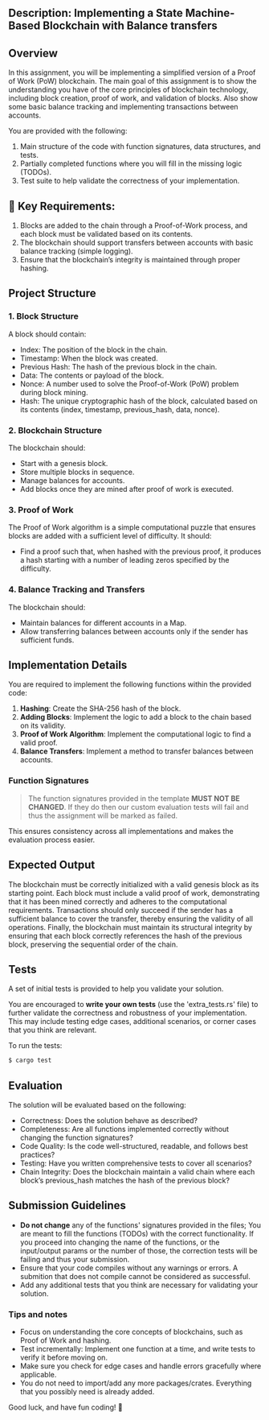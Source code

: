## Description: Implementing a State Machine-Based Blockchain with Balance transfers

## Overview

In this assignment, you will be implementing a simplified version of a Proof of Work (PoW) blockchain. The main goal of this assignment is to show the understanding you have of the core principles of blockchain technology, including block creation, proof of work, and validation of blocks. Also show some basic balance tracking and implementing transactions between accounts.

You are provided with the following:

1. Main structure of the code with function signatures, data structures, and tests.
2. Partially completed functions where you will fill in the missing logic (TODOs).
3. Test suite to help validate the correctness of your implementation.

## 🚀 Key Requirements:

1. Blocks are added to the chain through a Proof-of-Work process, and each block must be validated based on its contents.
2. The blockchain should support transfers between accounts with basic balance tracking (simple logging).
3. Ensure that the blockchain’s integrity is maintained through proper hashing.

## Project Structure

### 1. Block Structure

A block should contain:

- Index: The position of the block in the chain.
- Timestamp: When the block was created.
- Previous Hash: The hash of the previous block in the chain.
- Data: The contents or payload of the block.
- Nonce: A number used to solve the Proof-of-Work (PoW) problem during block mining.
- Hash: The unique cryptographic hash of the block, calculated based on its contents (index, timestamp, previous_hash, data, nonce).

### 2. Blockchain Structure

The blockchain should:

- Start with a genesis block.
- Store multiple blocks in sequence.
- Manage balances for accounts.
- Add blocks once they are mined after proof of work is executed.

### 3. Proof of Work

The Proof of Work algorithm is a simple computational puzzle that ensures blocks are added with a sufficient level of difficulty. It should:

- Find a proof such that, when hashed with the previous proof, it produces a hash starting with a number of leading zeros specified by the difficulty.

### 4. Balance Tracking and Transfers

The blockchain should:

- Maintain balances for different accounts in a Map.
- Allow transferring balances between accounts only if the sender has sufficient funds.

## Implementation Details

You are required to implement the following functions within the provided code:

1. **Hashing**: Create the SHA-256 hash of the block.
2. **Adding Blocks**: Implement the logic to add a block to the chain based on its validity.
3. **Proof of Work Algorithm**: Implement the computational logic to find a valid proof.
4. **Balance Transfers**: Implement a method to transfer balances between accounts.

### Function Signatures

> The function signatures provided in the template **MUST NOT BE CHANGED**. If they do then our custom evaluation tests will fail and thus the assignment will be marked as failed.

This ensures consistency across all implementations and makes the evaluation process easier.

## Expected Output

The blockchain must be correctly initialized with a valid genesis block as its starting point. Each block must include a valid proof of work, demonstrating that it has been mined correctly and adheres to the computational requirements. Transactions should only succeed if the sender has a sufficient balance to cover the transfer, thereby ensuring the validity of all operations. Finally, the blockchain must maintain its structural integrity by ensuring that each block correctly references the hash of the previous block, preserving the sequential order of the chain.

## Tests

A set of initial tests is provided to help you validate your solution.

You are encouraged to **write your own tests** (use the 'extra_tests.rs' file) to further validate the correctness and robustness of your implementation. This may include testing edge cases, additional scenarios, or corner cases that you think are relevant.

To run the tests:

```bash
$ cargo test
```

## Evaluation

The solution will be evaluated based on the following:

- Correctness: Does the solution behave as described?
- Completeness: Are all functions implemented correctly without changing the function signatures?
- Code Quality: Is the code well-structured, readable, and follows best practices?
- Testing: Have you written comprehensive tests to cover all scenarios?
- Chain Integrity: Does the blockchain maintain a valid chain where each block’s previous_hash matches the hash of the previous block?

## Submission Guidelines

- **Do not change** any of the functions' signatures provided in the files; You are meant to fill the functions (TODOs) with the correct functionality. If you proceed into changing the name of the functions, or the input/output params or the number of those, the correction tests will be failing and thus your submission.
- Ensure that your code compiles without any warnings or errors. A submition that does not compile cannot be considered as successful.
- Add any additional tests that you think are necessary for validating your solution.

### Tips and notes

- Focus on understanding the core concepts of blockchains, such as Proof of Work and hashing.
- Test incrementally: Implement one function at a time, and write tests to verify it before moving on.
- Make sure you check for edge cases and handle errors gracefully where applicable.
- You do not need to import/add any more packages/crates. Everything that you possibly need is already added.

Good luck, and have fun coding! 🚀

